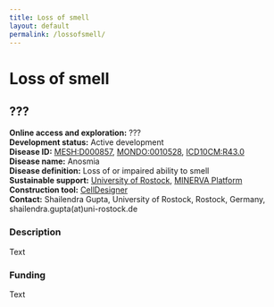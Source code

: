 ```yaml
---
title: Loss of smell
layout: default
permalink: /lossofsmell/
---
```


# Loss of smell
## ???

**Online access and exploration:** ???  
**Development status:** Active development  
**Disease ID:** [MESH:D000857](https://www.ncbi.nlm.nih.gov/mesh/D000857), [MONDO:0010528](https://www.ebi.ac.uk/ols/ontologies/mondo/terms?short_form=MONDO_0010528), [ICD10CM:R43.0](https://www.icd10data.com/ICD10CM/Codes/R00-R99/R40-R46/R43-/R43.0)  
**Disease name:** Anosmia  
**Disease definition:** Loss of or impaired ability to smell  
**Sustainable support:** [University of Rostock](https://www.sbi.uni-rostock.de/), [MINERVA Platform](https://minerva.pages.uni.lu/)  
**Construction tool:** [CellDesigner](https://www.celldesigner.org/)  
**Contact:**  Shailendra Gupta, University of Rostock, Rostock, Germany, shailendra.gupta(at)uni-rostock.de  

### Description

Text

### Funding

Text

